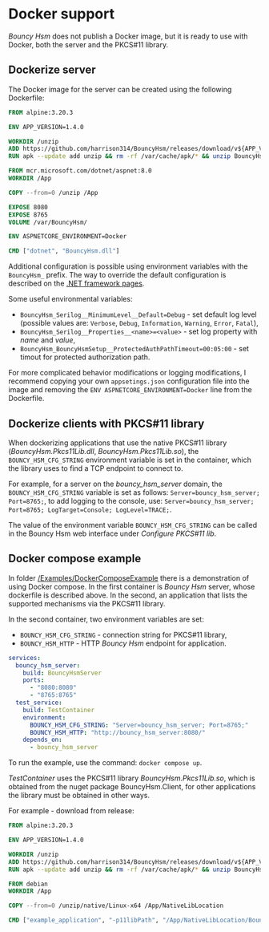 # Docker support
_Bouncy Hsm_ does not publish a Docker image, but it is ready to use with Docker, both the server and the PKCS#11 library.

## Dockerize server
The Docker image for the server can be created using the following Dockerfile:

```dockerfile
FROM alpine:3.20.3

ENV APP_VERSION=1.4.0

WORKDIR /unzip
ADD https://github.com/harrison314/BouncyHsm/releases/download/v${APP_VERSION}/BouncyHsm.zip .
RUN apk --update add unzip && rm -rf /var/cache/apk/* && unzip BouncyHsm.zip && rm BouncyHsm.zip

FROM mcr.microsoft.com/dotnet/aspnet:8.0
WORKDIR /App

COPY --from=0 /unzip /App

EXPOSE 8080
EXPOSE 8765
VOLUME /var/BouncyHsm/

ENV ASPNETCORE_ENVIRONMENT=Docker

CMD ["dotnet", "BouncyHsm.dll"]
```

Additional configuration is possible using environment variables with the `BouncyHsm_` prefix.
The way to override the default configuration is described on the [.NET framework pages](https://learn.microsoft.com/en-us/aspnet/core/fundamentals/configuration/?view=aspnetcore-8.0#non-prefixed-environment-variables).

Some useful environmental variables:
- `BouncyHsm_Serilog__MinimumLevel__Default=Debug` - set default log level (possible values are: `Verbose`, `Debug`, `Information`, `Warning`, `Error`, `Fatal`),
- `BouncyHsm_Serilog__Properties__<name>=<value>` - set log property with _name_ and _value_,
- `BouncyHsm_BouncyHsmSetup__ProtectedAuthPathTimeout=00:05:00` - set timout for protected authorization path.

For more complicated behavior modifications or logging modifications,
I recommend copying your own `appsetings.json` configuration file into the image and removing the `ENV ASPNETCORE_ENVIRONMENT=Docker` line from the Dockerfile.


## Dockerize clients with PKCS#11 library
When dockerizing applications that use the native PKCS#11 library (_BouncyHsm.Pkcs11Lib.dll_, _BouncyHsm.Pkcs11Lib.so_),
the `BOUNCY_HSM_CFG_STRING` environment variable is set in the container, which the library uses to find a TCP endpoint to connect to.

For example, for a server on the *bouncy_hsm_server* domain, the `BOUNCY_HSM_CFG_STRING` variable is set as follows: `Server=bouncy_hsm_server; Port=8765;`,
to add logging to the console, use: `Server=bouncy_hsm_server; Port=8765; LogTarget=Console; LogLevel=TRACE;`.

The value of the environment variable `BOUNCY_HSM_CFG_STRING` can be called in the Bouncy Hsm web interface under _Configure PKCS#11 lib_.


## Docker compose example
In folder [/Examples/DockerComposeExample](/Examples/DockerComposeExample) there is a demonstration of using Docker compose.
In the first container is _Bouncy Hsm_ server, whose dockerfile is described above.
In the second, an application that lists the supported mechanisms via the PKCS#11 library.

In the second container, two environment variables are set:
- `BOUNCY_HSM_CFG_STRING` - connection string for PKCS#11 library,
- `BOUNCY_HSM_HTTP` - HTTP _Bouncy Hsm_ endpoint for application.

```yaml
services:
  bouncy_hsm_server:
    build: BouncyHsmServer
    ports:
      - "8080:8080"
      - "8765:8765"
  test_service:
    build: TestContainer
    environment:
      BOUNCY_HSM_CFG_STRING: "Server=bouncy_hsm_server; Port=8765;"
      BOUNCY_HSM_HTTP: "http://bouncy_hsm_server:8080/"
    depends_on:
      - bouncy_hsm_server
```

To run the example, use the command: `docker compose up`.

_TestContainer_ uses the PKCS#11 library  _BouncyHsm.Pkcs11Lib.so_, which is obtained from the nuget package BouncyHsm.Client, for other applications the library must be obtained in other ways.

For example - download from release:

```dockerfile
FROM alpine:3.20.3

ENV APP_VERSION=1.4.0

WORKDIR /unzip
ADD https://github.com/harrison314/BouncyHsm/releases/download/v${APP_VERSION}/BouncyHsm.zip .
RUN apk --update add unzip && rm -rf /var/cache/apk/* && unzip BouncyHsm.zip && rm BouncyHsm.zip

FROM debian
WORKDIR /App

COPY --from=0 /unzip/native/Linux-x64 /App/NativeLibLocation

CMD ["example_application", "-p11libPath", "/App/NativeLibLocation/BouncyHsm.Pkcs11Lib.so"]
```
